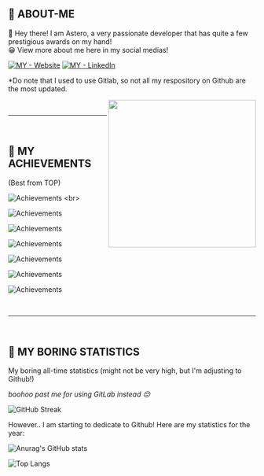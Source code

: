
<br>

## 🥶 ABOUT-ME

💬 Hey there! I am Astero, a very passionate developer that has quite a few prestigious awards on my hand! 
<br>
😁 View more about me here in my social medias! <br>

[![MY - Website](https://img.shields.io/badge/MY-Website-orange?style=for-the-badge&logo=GoogleChrome&logoColor=white)](https://astero.me/ "Visit my Portfolio Website")
[![MY - LinkedIn](https://img.shields.io/badge/MY-LinkedIn-orange?style=for-the-badge&logo=LinkedIn&logoColor=white)](https://www.linkedin.com/in/adenkoh/ "Visit my LinkedIn Profile")
<br>

*Do note that I used to use Gitlab, so not all my respository on Github are the most updated.

<img align="right" width="300" height="300" src="https://i.imgur.com/Q0CsYvz.png0">

<br>
<hr>
<br>

## 🥶 MY ACHIEVEMENTS 

(Best from TOP) <br>

![Achievements](https://img.shields.io/badge/Oct_2021-Mobile_Applications_Development_(Gold_Medal,_WorldSkills_SG_2021)-orange?style=for-the-badge&logo=Deezer&logoColor=white) <br>

![Achievements](https://img.shields.io/badge/Oct_2021-TP_Scholarship-orange?style=for-the-badge&logo=Deezer&logoColor=white) <br>

![Achievements](https://img.shields.io/badge/Jan_2020-Lee_Kuan_Yew_Technology_Award-orange?style=for-the-badge&logo=Deezer&logoColor=white) <br>

![Achievements](https://img.shields.io/badge/Sep_2021-UiPath_Student_Champion-orange?style=for-the-badge&logo=Deezer&logoColor=white) <br>

![Achievements](https://img.shields.io/badge/Jan_2022-Featured_in_Youthopia's_News_Article-orange?style=for-the-badge&logo=Deezer&logoColor=white) <br>

![Achievements](https://img.shields.io/badge/Jan_2020-Lee_Kuan_Yew_Technology_Award-orange?style=for-the-badge&logo=Deezer&logoColor=white) <br>

![Achievements](https://img.shields.io/badge/Apr_2022-Featured_in_Channel_News_Asia-orange?style=for-the-badge&logo=Deezer&logoColor=white) <br>




<br>
<hr>
<br>


## 🥶 MY BORING STATISTICS 

My boring all-time statistics (might not be very high, but I'm adjusting to Github!)

_boohoo past me for using GitLab instead 😔_

![GitHub Streak](http://github-readme-streak-stats.herokuapp.com?user=aster0&date_format=M%20j%5B%2C%20Y%5D)


However.. I am starting to dedicate to Github! Here are my statistics for the year:

![Anurag's GitHub stats](https://github-readme-stats.vercel.app/api?username=aster0&show_icons=true&count_private=true&hide=contribs,prs)

![Top Langs](https://github-readme-stats.vercel.app/api/top-langs/?username=aster0)
